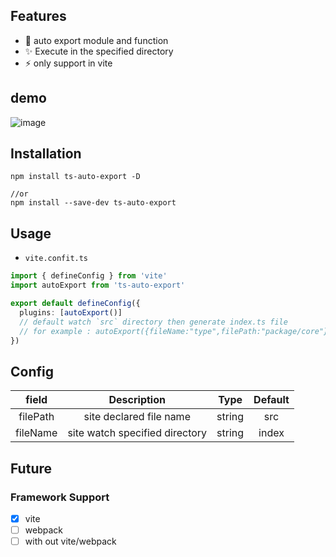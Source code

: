 ## Features
<ul>
 <li>🔧 auto export module and function </li>  
 <li>✨ Execute in the specified directory</li>  
 <li>⚡️  only support in vite</li>
</ul>

## demo
![image](https://github.com/MrCat33/oss/blob/master/uPic/autoExportExample.gif)

## Installation

```
npm install ts-auto-export -D  

//or
npm install --save-dev ts-auto-export
```

## Usage

- `vite.confit.ts`  

```ts
import { defineConfig } from 'vite'
import autoExport from 'ts-auto-export'

export default defineConfig({
  plugins: [autoExport()]
  // default watch `src` directory then generate index.ts file
  // for example : autoExport({fileName:"type",filePath:"package/core"}
})
```

## Config

| field    | Description | Type | Default |
| :-------:| :---------: | :----: | :------: |
| filePath | site declared file name | string | src |
| fileName | site watch specified directory  | string | index |

## Future

### Framework Support 
- [x] vite
- [ ] webpack
- [ ] with out vite/webpack

